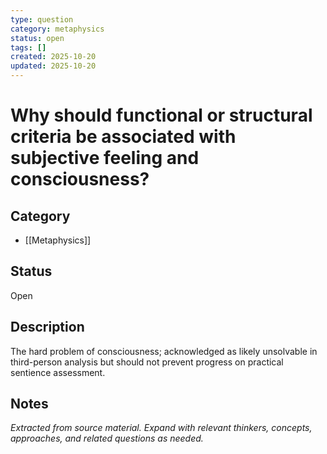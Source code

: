 ```yaml
---
type: question
category: metaphysics
status: open
tags: []
created: 2025-10-20
updated: 2025-10-20
---
```


# Why should functional or structural criteria be associated with subjective feeling and consciousness?

## Category

- [[Metaphysics]]

## Status

Open

## Description

The hard problem of consciousness; acknowledged as likely unsolvable in third-person analysis but should not prevent progress on practical sentience assessment.

## Notes

*Extracted from source material. Expand with relevant thinkers, concepts, approaches, and related questions as needed.*

